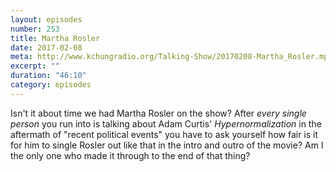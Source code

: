 ```yaml
---
layout: episodes
number: 253
title: Martha Rosler
date: 2017-02-08
meta: http://www.kchungradio.org/Talking-Show/20170208-Martha_Rosler.mp3
excerpt: ""
duration: "46:10"
category: episodes
---
```


Isn't it about time we had Martha Rosler on the show? After *every single person* you run into is talking about Adam Curtis' *Hypernormalization* in the aftermath of "recent political events" you have to ask yourself how fair is it for him to single Rosler out like that in the intro and outro of the movie? Am I the only one who made it through to the end of that thing? 
